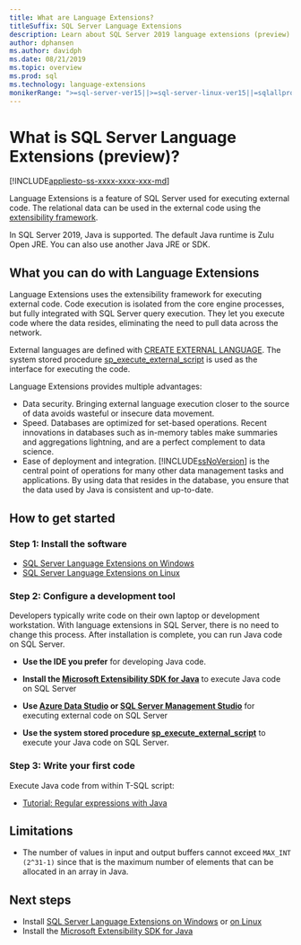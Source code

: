 ```yaml
---
title: What are Language Extensions?
titleSuffix: SQL Server Language Extensions
description: Learn about SQL Server 2019 language extensions (preview) that run external scripts within SQL Server. 
author: dphansen
ms.author: davidph 
ms.date: 08/21/2019
ms.topic: overview
ms.prod: sql
ms.technology: language-extensions
monikerRange: ">=sql-server-ver15||>=sql-server-linux-ver15||=sqlallproducts-allversions"
---
```

# What is SQL Server Language Extensions (preview)?
[!INCLUDE[appliesto-ss-xxxx-xxxx-xxx-md](../includes/appliesto-ss-xxxx-xxxx-xxx-md.md)]

Language Extensions is a feature of SQL Server used for executing external code. The relational data can be used in the external code using the [extensibility framework](concepts/extensibility-framework.md).

In SQL Server 2019, Java is supported. The default Java runtime is Zulu Open JRE. You can also use another Java JRE or SDK.

## What you can do with Language Extensions

Language Extensions uses the extensibility framework for executing external code. Code execution is isolated from the core engine processes, but fully integrated with SQL Server query execution. They let you execute code where the data resides, eliminating the need to pull data across the network.

External languages are defined with [CREATE EXTERNAL LANGUAGE](https://docs.microsoft.com/sql/t-sql/statements/create-external-language-transact-sql). The system stored procedure [sp_execute_external_script](https://docs.microsoft.com/sql/relational-databases/system-stored-procedures/sp-execute-external-script-transact-sql) is used as the interface for executing the code.

Language Extensions provides multiple advantages:

+ Data security. Bringing external language execution closer to the source of data avoids wasteful or insecure data movement.
+ Speed. Databases are optimized for set-based operations. Recent innovations in databases such as in-memory tables make summaries and aggregations lightning, and are a perfect complement to data science.
+ Ease of deployment and integration. [!INCLUDE[ssNoVersion](../includes/ssnoversion-md.md)] is the central point of operations for many other data management tasks and applications. By using data that resides in the database, you ensure that the data used by Java is consistent and up-to-date.

## How to get started

### Step 1: Install the software

+ [SQL Server Language Extensions on Windows](install/install-sql-server-language-extensions-on-windows.md)
+ [SQL Server Language Extensions on Linux](../linux/sql-server-linux-setup-language-extensions.md)

### Step 2: Configure a development tool

Developers typically write code on their own laptop or development workstation. With language extensions in SQL Server, there is no need to change this process. After installation is complete, you can run Java code on SQL Server.

+ **Use the IDE you prefer** for developing Java code.

+ **Install the [Microsoft Extensibility SDK for Java](how-to/extensibility-sdk-java-sql-server.md)** to execute Java code on SQL Server

+ **Use [Azure Data Studio](https://docs.microsoft.com/sql/azure-data-studio/what-is) or [SQL Server Management Studio](https://docs.microsoft.com/sql/ssms/sql-server-management-studio-ssms)** for executing external code on SQL Server

+ **Use the system stored procedure [sp_execute_external_script](https://docs.microsoft.com/sql/relational-databases/system-stored-procedures/sp-execute-external-script-transact-sql)** to execute your Java code on SQL Server.

### Step 3: Write your first code

Execute Java code from within T-SQL script:

+ [Tutorial: Regular expressions with Java](tutorials/search-for-string-using-regular-expressions-in-java.md)

## Limitations

+ The number of values in input and output buffers cannot exceed `MAX_INT (2^31-1)` since that is the maximum number of elements that can be allocated in an array in Java.

## Next steps

+ Install [SQL Server Language Extensions on Windows](install/install-sql-server-language-extensions-on-windows.md) or [on Linux](../linux/sql-server-linux-setup-language-extensions.md)
+ Install the [Microsoft Extensibility SDK for Java](how-to/extensibility-sdk-java-sql-server.md)
